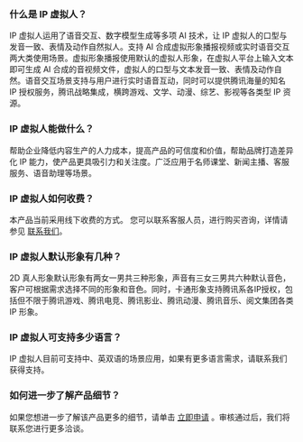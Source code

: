 ### 什么是 IP 虚拟人？
IP 虚拟人运用了语音交互、数字模型生成等多项 AI 技术，让 IP 虚拟人的口型与发音一致、表情及动作自然拟人。支持 AI 合成虚拟形象播报视频或实时语音交互两大类使用场景。虚拟形象播报使用默认的虚拟人形象，在虚拟人平台上输入文本即可生成 AI 合成的音视频文件，虚拟人的口型与文本发音一致、表情及动作自然。语音交互场景支持与用户进行实时语音互动，同时可以提供腾讯海量的知名 IP 授权服务，腾讯战略集成，横跨游戏、文学、动漫、综艺、影视等各类型 IP 资源。

### IP 虚拟人能做什么？
帮助企业降低内容生产的人力成本，提高产品的可信度和价值，帮助品牌打造差异化 IP 能力，使产品更具吸引力和关注度。广泛应用于名师课堂、新闻主播、客服服务、语音助理等场景。

### IP 虚拟人如何收费？
本产品当前采用线下收费的方式。
您可以联系客服人员，进行购买咨询，详情请参见 [联系我们](https://cloud.tencent.com/about/connect)。

### IP 虚拟人默认形象有几种？
2D 真人形象默认形象有两女一男共三种形象，声音有三女三男共六种默认音色，客户可根据需求选择不同的形象和音色。同时，卡通形象支持腾讯系各IP授权，包括但不限于腾讯游戏、腾讯电竞、腾讯影业、腾讯动漫、腾讯音乐、阅文集团各类 IP 形象。

### IP 虚拟人可支持多少语言？
IP 虚拟人目前可支持中、英双语的场景应用，如果有更多语言需求，请联系我们获得支持。

### 如何进一步了解产品细节？
如果您想进一步了解该产品更多的细节，请单击 [立即申请]() 。审核通过后，我们将联系您进行更多洽谈。
